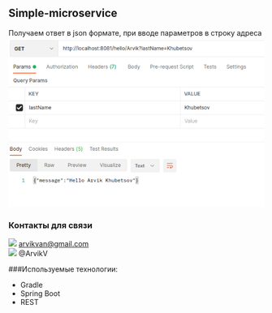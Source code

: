 ## Simple-microservice
Получаем ответ в json формате, при вводе параметров в строку адреса<br>
![](img/1.png)

### Контакты для связи<br>
<img src="https://img.icons8.com/clouds/100/000000/gmail-new.png" width="10"/> arvikvan@gmail.com<br>
<img src="https://img.icons8.com/color/100/000000/telegram-app--v2.png" width="10"/> @ArvikV

###Используемые технологии:
- Gradle
- Spring Boot
- REST

